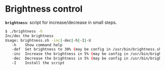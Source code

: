 # Brightness control
**`brightness`**: script for increase/decrease in small steps.
```bash
$ ./brightness -h
Inc/dec the brightness
Usage: brightness.sh -inc|-dec|-h|-I|-U
   -h	 Show command help
   -def	 Set brightness to 30% (may be config in /usr/bin/brightness.sh)
   -inc	 Increase the brightness in 5% (may be config in /usr/bin/brightness.sh)
   -dec	 Decrease the brightness in 5% (may be config in /usr/bin/brightness.sh)
   -I	 Install the script 
```
	

